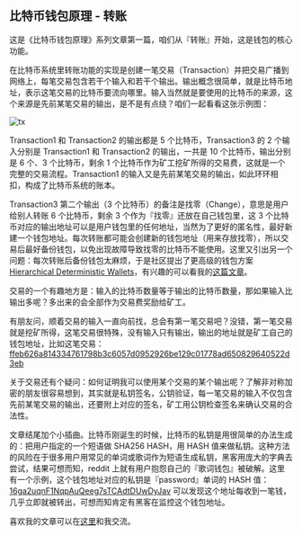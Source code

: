 ## 比特币钱包原理 - 转账

这是《比特币钱包原理》系列文章第一篇，咱们从『转账』开始，这是钱包的核心功能。

在比特币系统里转账功能的实现是创建一笔交易（Transaction）并把交易广播到网络上，每笔交易包含若干个输入和若干个输出。输出概念很简单，就是比特币地址，表示这笔交易的比特币要流向哪里。输入当然就是要使用的比特币的来源，这个来源是先前某笔交易的输出，是不是有点绕？咱们一起看看这张示例图：

![tx](https://raw.githubusercontent.com/simon-liu/blockchain-consult/master/images/tx.png)

Transaction1 和 Transaction2 的输出都是 5 个比特币，Transaction3 的 2 个输入分别是 Transaction1 和 Transaction2 的输出，一共是 10 个比特币，输出分别是 6 个、3 个比特币，剩余 1 个比特币作为矿工挖矿所得的交易费，这就是一个完整的交易流程。Transaction1 的输入又是先前某笔交易的输出，如此环环相扣，构成了比特币系统的账本。

Transaction3 第二个输出（3 个比特币）的备注是找零（Change），意思是用户给别人转账 6 个比特币，剩余 3 个作为『找零』还放在自己钱包里，这 3 个比特币对应的输出地址可以是用户钱包里的任何地址，当然为了更好的匿名性，最好新建一个钱包地址。每次转账都可能会创建新的钱包地址（用来存放找零），所以交易后最好备份钱包，以免出现故障导致找零的比特币不能使用。这里又引出另一个问题：每次转账后备份钱包太麻烦，于是社区提出了更高级的钱包方案 [Hierarchical Deterministic Wallets](https://github.com/bitcoin/bips/blob/master/bip-0032.mediawiki)，有兴趣的可以看我的[这篇文章](https://github.com/simon-liu/blockchain-consult/blob/master/articles/bitcoin_wallet_principle.generate_key_and_address.md)。

交易的一个有趣地方是：输入的比特币数量等于输出的比特币数量，那如果输入比输出多呢？多出来的会全部作为交易费奖励给矿工。

有朋友问，顺着交易的输入一直向前找，总会有第一笔交易吧？没错，第一笔交易就是挖矿所得，这笔交易很特殊，没有输入只有输出，输出的地址就是矿工自己的钱包地址，比如这笔交易：[ffeb626a814334761798b3c6057d0952926be129c01778ad650829640522d3eb](https://www.blockchain.com/btc/tx/ffeb626a814334761798b3c6057d0952926be129c01778ad650829640522d3eb)

关于交易还有个疑问：如何证明我可以使用某个交易的某个输出呢？了解非对称加密的朋友很容易想到，其实就是私钥签名，公钥验证，每一笔交易的输入不仅包含先前某笔交易的输出，还要附上对应的签名，矿工用公钥检查签名来确认交易的合法性。

文章结尾加个小插曲。比特币刚诞生的时候，比特币的私钥是用很简单的办法生成的：把用户指定的一个短语做 SHA256 HASH，用 HASH 值来做私钥。这种方法的风险在于很多用户用常见的单词或歌词作为短语生成私钥，黑客用庞大的字典去尝试，结果可想而知，reddit 上就有用户抱怨自己的『歌词钱包』被破解。这里有一个示例，这个钱包地址对应的私钥是『password』单词的 HASH 值：[16ga2uqnF1NqpAuQeeg7sTCAdtDUwDyJav](https://www.blockchain.com/btc/address/16ga2uqnF1NqpAuQeeg7sTCAdtDUwDyJav) 可以发现这个地址每收到一笔钱，几乎立即就被转出，可想而知肯定有黑客在监控这个钱包地址。

喜欢我的文章可以在[这里](https://github.com/simon-liu/blockchain-consult)和我交流。